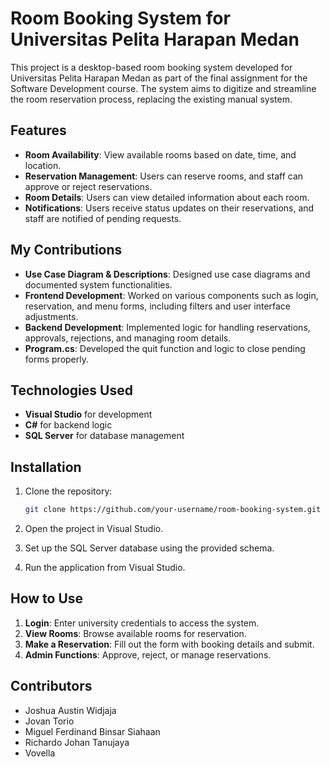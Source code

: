 # Room Booking System for Universitas Pelita Harapan Medan

This project is a desktop-based room booking system developed for Universitas Pelita Harapan Medan as part of the final assignment for the Software Development course. The system aims to digitize and streamline the room reservation process, replacing the existing manual system.

## Features

- **Room Availability**: View available rooms based on date, time, and location.
- **Reservation Management**: Users can reserve rooms, and staff can approve or reject reservations.
- **Room Details**: Users can view detailed information about each room.
- **Notifications**: Users receive status updates on their reservations, and staff are notified of pending requests.

## My Contributions

- **Use Case Diagram & Descriptions**: Designed use case diagrams and documented system functionalities.
- **Frontend Development**: Worked on various components such as login, reservation, and menu forms, including filters and user interface adjustments.
- **Backend Development**: Implemented logic for handling reservations, approvals, rejections, and managing room details.
- **Program.cs**: Developed the quit function and logic to close pending forms properly.

## Technologies Used

- **Visual Studio** for development
- **C#** for backend logic
- **SQL Server** for database management

## Installation

1. Clone the repository:
    ```bash
    git clone https://github.com/your-username/room-booking-system.git
    ```

2. Open the project in Visual Studio.

3. Set up the SQL Server database using the provided schema.

4. Run the application from Visual Studio.

## How to Use

1. **Login**: Enter university credentials to access the system.
2. **View Rooms**: Browse available rooms for reservation.
3. **Make a Reservation**: Fill out the form with booking details and submit.
4. **Admin Functions**: Approve, reject, or manage reservations.

## Contributors

- Joshua Austin Widjaja
- Jovan Torio
- Miguel Ferdinand Binsar Siahaan
- Richardo Johan Tanujaya
- Vovella
